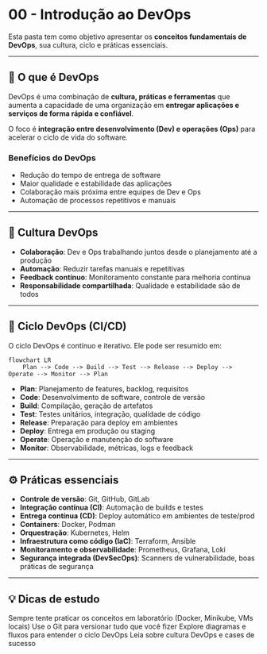 # 00 - Introdução ao DevOps

Esta pasta tem como objetivo apresentar os **conceitos fundamentais de DevOps**, sua cultura, ciclo e práticas essenciais.

---

## 🎯 O que é DevOps

DevOps é uma combinação de **cultura, práticas e ferramentas** que aumenta a capacidade de uma organização em **entregar aplicações e serviços de forma rápida e confiável**. 

O foco é **integração entre desenvolvimento (Dev) e operações (Ops)** para acelerar o ciclo de vida do software.

### Benefícios do DevOps
- Redução do tempo de entrega de software  
- Maior qualidade e estabilidade das aplicações  
- Colaboração mais próxima entre equipes de Dev e Ops  
- Automação de processos repetitivos e manuais  

---

## 🌱 Cultura DevOps

- **Colaboração**: Dev e Ops trabalhando juntos desde o planejamento até a produção  
- **Automação**: Reduzir tarefas manuais e repetitivas  
- **Feedback contínuo**: Monitoramento constante para melhoria contínua  
- **Responsabilidade compartilhada**: Qualidade e estabilidade são de todos  

---

## 🔄 Ciclo DevOps (CI/CD)

O ciclo DevOps é contínuo e iterativo. Ele pode ser resumido em:

```mermaid
flowchart LR
    Plan --> Code --> Build --> Test --> Release --> Deploy --> Operate --> Monitor --> Plan
```

- **Plan**: Planejamento de features, backlog, requisitos
- **Code**: Desenvolvimento de software, controle de versão
- **Build**: Compilação, geração de artefatos
- **Test**: Testes unitários, integração, qualidade de código
- **Release**: Preparação para deploy em ambientes
- **Deploy**: Entrega em produção ou staging
- **Operate**: Operação e manutenção do software
- **Monitor**: Observabilidade, métricas, logs e feedback

---

## ⚙️ Práticas essenciais

- **Controle de versão**: Git, GitHub, GitLab
- **Integração contínua (CI)**: Automação de builds e testes
- **Entrega contínua (CD)**: Deploy automático em ambientes de teste/prod
- **Containers**: Docker, Podman
- **Orquestração**: Kubernetes, Helm
- **Infraestrutura como código (IaC)**: Terraform, Ansible
- **Monitoramento e observabilidade**: Prometheus, Grafana, Loki
- **Segurança integrada (DevSecOps)**: Scanners de vulnerabilidade, boas práticas de segurança

---

## 💡 Dicas de estudo

Sempre tente praticar os conceitos em laboratório (Docker, Minikube, VMs locais)
Use o Git para versionar tudo que você fizer
Explore diagramas e fluxos para entender o ciclo DevOps
Leia sobre cultura DevOps e cases de sucesso